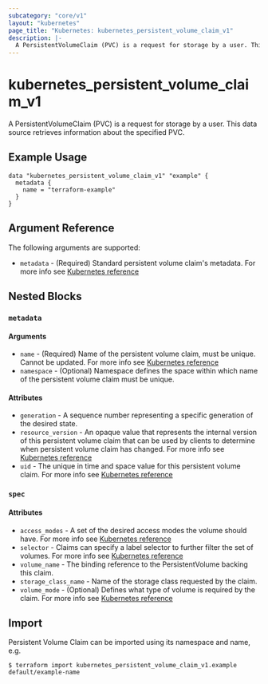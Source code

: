 ```yaml
---
subcategory: "core/v1"
layout: "kubernetes"
page_title: "Kubernetes: kubernetes_persistent_volume_claim_v1"
description: |-
  A PersistentVolumeClaim (PVC) is a request for storage by a user. This data source retrieves information about the specified PVC.
---
```


# kubernetes_persistent_volume_claim_v1

A PersistentVolumeClaim (PVC) is a request for storage by a user. This data source retrieves information about the specified PVC.


## Example Usage

```hcl
data "kubernetes_persistent_volume_claim_v1" "example" {
  metadata {
    name = "terraform-example"
  }
}
```

## Argument Reference

The following arguments are supported:

* `metadata` - (Required) Standard persistent volume claim's metadata. For more info see [Kubernetes reference](https://github.com/kubernetes/community/blob/master/contributors/devel/sig-architecture/api-conventions.md#metadata)



## Nested Blocks

### `metadata`

#### Arguments

* `name` - (Required) Name of the persistent volume claim, must be unique. Cannot be updated. For more info see [Kubernetes reference](https://kubernetes.io/docs/concepts/overview/working-with-objects/names/#names)
* `namespace` - (Optional) Namespace defines the space within which name of the persistent volume claim must be unique.

#### Attributes

* `generation` - A sequence number representing a specific generation of the desired state.
* `resource_version` - An opaque value that represents the internal version of this persistent volume claim that can be used by clients to determine when persistent volume claim has changed. For more info see [Kubernetes reference](https://github.com/kubernetes/community/blob/master/contributors/devel/sig-architecture/api-conventions.md#concurrency-control-and-consistency)
* `uid` - The unique in time and space value for this persistent volume claim. For more info see [Kubernetes reference](https://kubernetes.io/docs/concepts/overview/working-with-objects/names/#uids)

### `spec`

#### Attributes

* `access_modes` - A set of the desired access modes the volume should have. For more info see [Kubernetes reference](https://kubernetes.io/docs/concepts/storage/persistent-volumes#access-modes)
* `selector` - Claims can specify a label selector to further filter the set of volumes. For more info see [Kubernetes reference](https://kubernetes.io/docs/concepts/storage/persistent-volumes/#selector)
* `volume_name` - The binding reference to the PersistentVolume backing this claim.
* `storage_class_name` - Name of the storage class requested by the claim.
* `volume_mode` - (Optional) Defines what type of volume is required by the claim. For more info see [Kubernetes reference](https://kubernetes.io/docs/concepts/storage/persistent-volumes/#volume-mode)

## Import

Persistent Volume Claim can be imported using its namespace and name, e.g.

```
$ terraform import kubernetes_persistent_volume_claim_v1.example default/example-name
```
